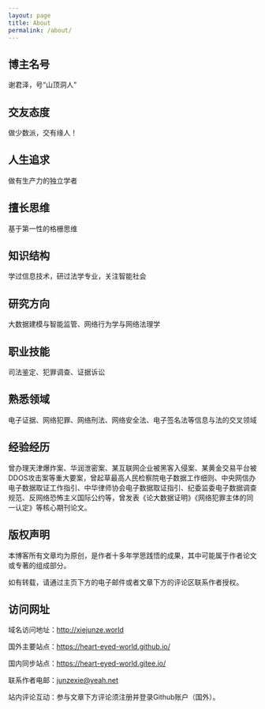 ```yaml
---
layout: page
title: About
permalink: /about/
---
```


## 博主名号

谢君泽，号“山顶洞人"
## 交友态度
做少数派，交有缘人！
## 人生追求
做有生产力的独立学者

## 擅长思维
基于第一性的格栅思维
## 知识结构
学过信息技术，研过法学专业，关注智能社会
## 研究方向
大数据建模与智能监管、网络行为学与网络法理学

## 职业技能
司法鉴定、犯罪调查、证据诉讼
## 熟悉领域
电子证据、网络犯罪、网络刑法、网络安全法、电子签名法等信息与法的交叉领域
## 经验经历
曾办理天津爆炸案、华润泄密案、某互联网企业被黑客入侵案、某黄金交易平台被DDOS攻击案等重大要案，曾起草最高人民检察院电子数据工作细则、中央网信办电子数据取证工作指引、中华律师协会电子数据取证指引、纪委监委电子数据调查规范、反网络恐怖主义国际公约等，曾发表《论大数据证明》《网络犯罪主体的同一认定》等核心期刊论文。

## 版权声明

本博客所有文章均为原创，是作者十多年学思践悟的成果，其中可能属于作者论文或专著的组成部分。

如有转载，请通过主页下方的电子邮件或者文章下方的评论区联系作者授权。

## 访问网址

域名访问地址：<http://xiejunze.world>

国外主要站点：<https://heart-eyed-world.github.io/>

国内同步站点：<https://heart-eyed-world.gitee.io/>

联系作者电邮：<junzexie@yeah.net>

站内评论互动：参与文章下方评论须注册并登录Github账户（国外）。